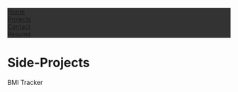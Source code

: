 <html>
<head>
<style>
ul {
  list-style-type: none;
  margin: 0;
  padding: 0;
  overflow: auto;
  background-color: #333;
}

li {
  float: left;
}

li a {
  display: block;
  color: white;
  text-align: center;
  padding: 14px 16px;
  text-decoration: none;
}

li a:hover {
  background-color: #111;
}
</style>
</head>
<body>

<ul>
  <li><a href="/">Home</a></li>
  <li><a class="active" href="/projects">Projects</a></li>
  <li><a href="/contact">Contact</a></li>
  <li><a href="/resume">Résumé</a></li>
</ul>
<h1>Side-Projects</h1>
<p>BMI Tracker</p>
</body>
</html>

